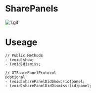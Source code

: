 # SharePanels

![1.gif](https://i.loli.net/2018/08/23/5b7ed0b5b4680.gif)

# Useage

```objc
// Public Methods
- (void)show; 
- (void)dismiss;

// GTSharePanelProtocol
@optional
- (void)sharePanelDidShow:(id)panel;
- (void)sharePanelDidDismiss:(id)panel;
```